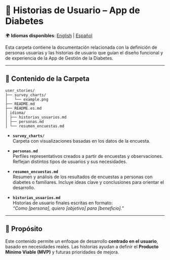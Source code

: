 # 👤 Historias de Usuario – App de Diabetes

🌍 **Idiomas disponibles**: [English](README.md) | [Español](README.es.md)

Esta carpeta contiene la documentación relacionada con la definición de personas usuarias y las historias de usuario que guían el diseño funcional y de experiencia de la App de Gestión de la Diabetes.

---

## 📂 Contenido de la Carpeta

```plaintext
user_stories/
├── survey_charts/
│   └── example.png
├── README.md
├── README.es.md
│ idioma/
│ ├── historias_usuarios.md
│ ├── personas.md
│ └── resumen_encuestas.md
```

- **`survey_charts/`**  
  Carpeta con visualizaciones basadas en los datos de la encuesta.

- **`personas.md`**  
  Perfiles representativos creados a partir de encuestas y observaciones. Reflejan distintos tipos de usuarios y sus necesidades.

- **`resumen_encuestas.md`**  
  Resumen y análisis de los resultados de encuestas a personas con diabetes o familiares. Incluye ideas clave y conclusiones para orientar el desarrollo.

- **`historias_usuarios.md`**  
  Historias de usuario finales escritas en formato:  
  *“Como [persona], quiero [objetivo] para [beneficio].”*

---

## 🧭 Propósito

Este contenido permite un enfoque de desarrollo **centrado en el usuario**, basado en necesidades reales. Las historias ayudan a definir el **Producto Mínimo Viable (MVP)** y futuras prioridades de mejora.
